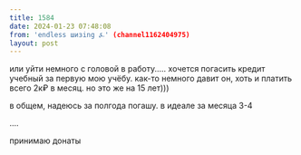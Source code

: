 ```yaml
---
title: 1584
date: 2024-01-23 07:48:08
from: 'endless шизing ⍼' (channel1162404975)
layout: post
---
```


или уйти немного с головой в работу..... хочется погасить кредит учебный за первую мою учёбу. как-то немного давит он, хоть и платить всего 2к₽ в месяц. но это же на 15 лет)))

в общем, надеюсь за полгода погашу. в идеале за месяца 3-4


....

принимаю донаты
